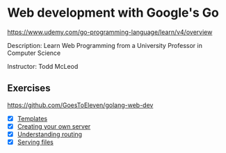 # Web development with Google's Go

<https://www.udemy.com/go-programming-language/learn/v4/overview>

Description: Learn Web Programming from a University Professor in Computer Science

Instructor: Todd McLeod

## Exercises

<https://github.com/GoesToEleven/golang-web-dev>

- [x] [Templates](02-templates)
- [x] [Creating your own server](03-creating_your_own_server)
- [x] [Understanding routing](05-understanding_routing)
- [x] [Serving files](06-serving_files)
